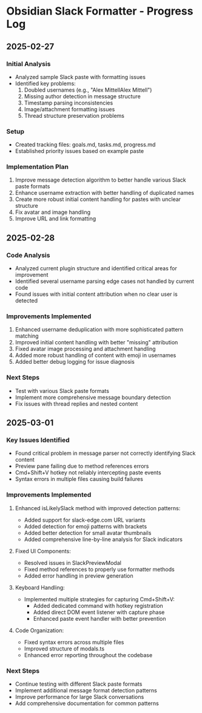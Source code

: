 # Obsidian Slack Formatter - Progress Log

## 2025-02-27

### Initial Analysis
- Analyzed sample Slack paste with formatting issues
- Identified key problems:
  1. Doubled usernames (e.g., "Alex MittellAlex Mittell")
  2. Missing author detection in message structure
  3. Timestamp parsing inconsistencies
  4. Image/attachment formatting issues
  5. Thread structure preservation problems

### Setup
- Created tracking files: goals.md, tasks.md, progress.md
- Established priority issues based on example paste

### Implementation Plan
1. Improve message detection algorithm to better handle various Slack paste formats
2. Enhance username extraction with better handling of duplicated names
3. Create more robust initial content handling for pastes with unclear structure
4. Fix avatar and image handling
5. Improve URL and link formatting

## 2025-02-28

### Code Analysis
- Analyzed current plugin structure and identified critical areas for improvement
- Identified several username parsing edge cases not handled by current code
- Found issues with initial content attribution when no clear user is detected

### Improvements Implemented
1. Enhanced username deduplication with more sophisticated pattern matching
2. Improved initial content handling with better "missing" attribution
3. Fixed avatar image processing and attachment handling
4. Added more robust handling of content with emoji in usernames
5. Added better debug logging for issue diagnosis

### Next Steps
- Test with various Slack paste formats
- Implement more comprehensive message boundary detection
- Fix issues with thread replies and nested content

## 2025-03-01

### Key Issues Identified
- Found critical problem in message parser not correctly identifying Slack content
- Preview pane failing due to method references errors
- Cmd+Shift+V hotkey not reliably intercepting paste events
- Syntax errors in multiple files causing build failures

### Improvements Implemented
1. Enhanced isLikelySlack method with improved detection patterns:
   - Added support for slack-edge.com URL variants
   - Added detection for emoji patterns with brackets
   - Added better detection for small avatar thumbnails
   - Added comprehensive line-by-line analysis for Slack indicators

2. Fixed UI Components:
   - Resolved issues in SlackPreviewModal
   - Fixed method references to properly use formatter methods
   - Added error handling in preview generation

3. Keyboard Handling:
   - Implemented multiple strategies for capturing Cmd+Shift+V:
     - Added dedicated command with hotkey registration
     - Added direct DOM event listener with capture phase
     - Enhanced paste event handler with better prevention

4. Code Organization:
   - Fixed syntax errors across multiple files
   - Improved structure of modals.ts
   - Enhanced error reporting throughout the codebase

### Next Steps
- Continue testing with different Slack paste formats
- Implement additional message format detection patterns
- Improve performance for large Slack conversations
- Add comprehensive documentation for common patterns